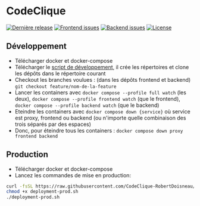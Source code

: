 # CodeClique

[![Dernière release](https://img.shields.io/github/v/release/CodeClique-RobertDoisneau/deployment?style=for-the-badge)](https://github.com/CodeClique-RobertDoisneau/deployment/releases)
[![Frontend issues](https://img.shields.io/github/issues/CodeClique-RobertDoisneau/frontend?label=frontend%20issues&style=for-the-badge)](https://github.com/CodeClique-RobertDoisneau/frontend/issues)
[![Backend issues](https://img.shields.io/github/issues/CodeClique-RobertDoisneau/backend?label=backend%20issues&style=for-the-badge)](https://github.com/CodeClique-RobertDoisneau/backend/issues)
[![License](https://img.shields.io/github/license/CodeClique-RobertDoisneau/deployment?style=for-the-badge)](https://github.com/CodeClique-RobertDoisneau/deployment/blob/main/LICENSE)

## Développement

- Télécharger docker et docker-compose
- Télécharger le [script de développement](https://raw.githubusercontent.com/CodeClique-RobertDoisneau/deployment/main/deployment-dev.sh), il crée les répertoires et clone les dépôts dans le répertoire courant
- Checkout les branches voulues : (dans les dépôts frontend et backend) `git checkout feature/nom-de-la-feature`
- Lancer les containers avec `docker compose --profile full watch` (les deux), `docker compose --profile frontend watch` (que le frontend), `docker compose --profile backend watch` (que le backend)
- Eteindre les containers avec `docker compose down {service}` où service est proxy, frontend ou backend (ou n'importe quelle combinaison des trois séparés par des espaces)
- Donc, pour éteindre tous les containers : `docker compose down proxy frontend backend`

## Production

- Télécharger docker et docker-compose
- Lancez les commandes de mise en production:

```bash
curl -fsSL https://raw.githubusercontent.com/CodeClique-RobertDoisneau/deployment/main/deployment-prod.sh -o deployment-prod.sh
chmod +x deployment-prod.sh
./deployment-prod.sh
```
